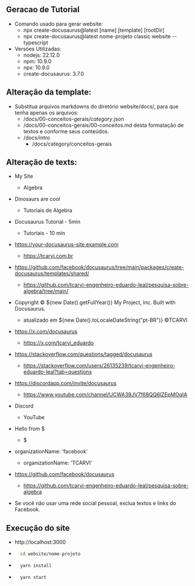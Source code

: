 ## Geracao de Tutorial
- Comando usado para gerar website:
	- npx create-docusaurus@latest [name] [template] [rootDir]
	- npx create-docusaurus@latest nome-projeto classic website --typescript
- Versões Utilizadas:
	- nodejs: 22.12.0
	- npm: 10.9.0
	- npx: 10.9.0
	- create-docusaurus: 3.7.0

## Alteração da template:
- Substitua arquivos markdowns do diretório website/docs/, para que tenha apenas os arquivos:
	- /docs/00-conceitos-gerais/_category_.json
	- /docs/00-conceitos-gerais/00-conceitos.md
	desta formatação de textos e conforme seus conteúdos.
	- /docs/intro
		- /docs/category/conceitos-gerais

## Alteração de texts:
- My Site
	- Algebra

- Dinosaurs are cool
	- Tutoriais de Algebra

- Docusaurus Tutorial - 5min
	- Tutoriais - 10 min

- https://your-docusaurus-site.example.com
	- https://tcarvi.com.br

- https://github.com/facebook/docusaurus/tree/main/packages/create-docusaurus/templates/shared/
	- https://github.com/tcarvi-engenheiro-eduardo-leal/pesquisa-sobre-algebra/tree/main/

- Copyright © ${new Date().getFullYear()} My Project, Inc. Built with Docusaurus.
	- atualizado em  ${new Date().toLocaleDateString("pt-BR")} ©TCARVI

- https://x.com/docusaurus
	- https://x.com/tcarvi_eduardo

- https://stackoverflow.com/questions/tagged/docusaurus		
	- https://stackoverflow.com/users/26135239/tcarvi-engenheiro-eduardo-leal?tab=questions

- https://discordapp.com/invite/docusaurus
	- https://www.youtube.com/channel/UCWA39JV7f68QQ6lZEpMOqIA

- Discord
	- YouTube

- Hello from $
	- $

- organizationName: 'facebook'
	- organizationName: 'TCARVI'

- https://github.com/facebook/docusaurus
	- https://github.com/tcarvi-engenheiro-eduardo-leal/pesquisa-sobre-algebra

- Se você não usar uma rede social pessoal, exclua textos e links do Facebook.

## Execução do site
- http://localhost:3000
- ```bash
	cd website/nome-projeto
	```    
- ```bash
	yarn install
	```  
- ```bash
	yarn start
	```  
